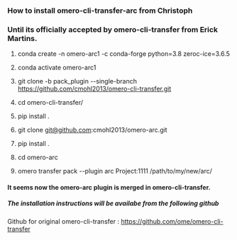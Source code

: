 
### How to install omero-cli-transfer-arc from Christoph
### Until its officially accepted by omero-cli-transfer from Erick Martins.

1. conda create -n omero-arc1 -c conda-forge python=3.8 zeroc-ice=3.6.5

2. conda activate omero-arc1

3. git clone -b pack_plugin --single-branch https://github.com/cmohl2013/omero-cli-transfer.git

4. cd omero-cli-transfer/

5. pip install .

6. git clone git@github.com:cmohl2013/omero-arc.git

7. pip install .

8. cd omero-arc

9. omero transfer pack --plugin arc Project:1111 /path/to/my/new/arc/





#### It seems now the omero-arc plugin is merged in omero-cli-transfer.

##### The installation instructions will be availabe from the following github

Github for original omero-cli-transfer : https://github.com/ome/omero-cli-transfer









